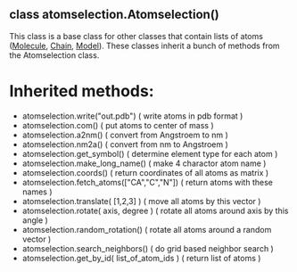 ## class atomselection.Atomselection() ##

This class is a base class for other classes that contain lists of atoms ([Molecule](pmx_molecule.md), [Chain](pmx_chain.md), [Model](pmx_model.md)).
These classes inherit a bunch of methods from the Atomselection class.

# Inherited methods: #

  * atomselection.write("out.pdb")      ( write atoms in pdb format )
  * atomselection.com()                    ( put atoms to center of mass )
  * atomselection.a2nm()                  ( convert from Angstroem to nm )
  * atomselection.nm2a()                  ( convert from nm to Angstroem )
  * atomselection.get\_symbol()         ( determine element type for each atom )
  * atomselection.make\_long\_name()  ( make 4 charactor atom name )
  * atomselection.coords()                  ( return coordinates of all atoms as matrix )
  * atomselection.fetch\_atoms(["CA","C","N"])      ( return atoms with these names )
  * atomselection.translate( [1,2,3] )       ( move all atoms by this vector )
  * atomselection.rotate( axis, degree )   ( rotate all atoms around axis by this angle )
  * atomselection.random\_rotation()       ( rotate all atoms around a random vector )
  * atomselection.search\_neighbors()     ( do grid based neighbor search )
  * atomselection.get\_by\_id( list\_of\_atom\_ids )      ( return list of atoms )